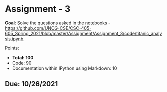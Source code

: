 # Assignment - 3

**Goal**: Solve the questions asked in the notebooks - <https://github.com/UNCG-CSE/CSC-405-605_Spring_2021/blob/master/Assignment/Assignment_3/code/titanic_analysis.ipynb>.

Points:
- **Total: 100**
- Code: 90
- Documentation within IPython using Markdown: 10

## Due: 10/26/2021

